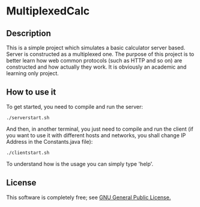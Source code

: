 # MultiplexedCalc
## Description
This is a simple project which simulates a basic calculator server based. Server is constructed as a multiplexed one.
The purpose of this project is to better learn how web common protocols (such as HTTP and so on) are constructed and how actually they work.
It is obviously an academic and learning only project.
## How to use it
To get started, you need to compile and run the server:
```
./serverstart.sh
```
And then, in another terminal, you just need to compile and run the client (if you want to use it with different hosts and networks, you shall change IP Address in the Constants.java file):
```
./clientstart.sh
```
To understand how is the usage you can simply type 'help'.

## License
This software is completely free; see <a href="" alt="LICENSE">GNU General Public License.</a>